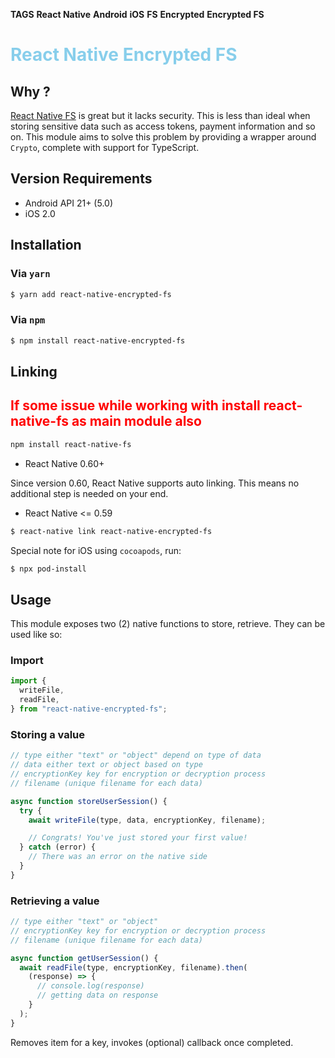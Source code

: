 **TAGS**
**React Native**
**Android**
**iOS**
**FS**
**Encrypted**
**Encrypted FS**


<h1 style="color: skyblue;">React Native Encrypted FS</h1>


## Why ?

[React Native FS](https://github.com/itinance/react-native-fs) is great but it lacks security. This is less than ideal when storing sensitive data such as access tokens, payment information and so on. This module aims to solve this problem by providing a wrapper around `Crypto`, complete with support for TypeScript.

## Version Requirements

- Android API 21+ (5.0)
- iOS 2.0

## Installation

### Via `yarn`

```bash
$ yarn add react-native-encrypted-fs
```

### Via `npm`

```bash
$ npm install react-native-encrypted-fs
```

## Linking

<h2 style="
    color: red;
">If some issue while working with install react-native-fs as main module also</h2>

```bash
npm install react-native-fs
```

- React Native 0.60+

Since version 0.60, React Native supports auto linking. This means no additional step is needed on your end.

- React Native <= 0.59

```bash
$ react-native link react-native-encrypted-fs
```

Special note for iOS using `cocoapods`, run:

```bash
$ npx pod-install
```

## Usage

This module exposes two (2) native functions to store, retrieve. They can be used like so:

### Import

```js
import {
  writeFile,
  readFile,
} from "react-native-encrypted-fs";
```

### Storing a value

```js
// type either "text" or "object" depend on type of data
// data either text or object based on type
// encryptionKey key for encryption or decryption process
// filename (unique filename for each data)

async function storeUserSession() {
  try {
    await writeFile(type, data, encryptionKey, filename);

    // Congrats! You've just stored your first value!
  } catch (error) {
    // There was an error on the native side
  }
}
```

### Retrieving a value

```js
// type either "text" or "object"
// encryptionKey key for encryption or decryption process
// filename (unique filename for each data)

async function getUserSession() {
  await readFile(type, encryptionKey, filename).then(
    (response) => {
      // console.log(response)
      // getting data on response
    }
  );
}
```

Removes item for a key, invokes (optional) callback once completed.
